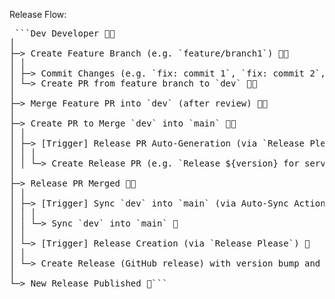 Release Flow:

<pre> ```Dev Developer 👩‍💻
│
├─> Create Feature Branch (e.g. `feature/branch1`) 👩‍💻
│ │
│ ├─> Commit Changes (e.g. `fix: commit 1`, `fix: commit 2`, `fix: commit 3`) 👩‍💻
│ └─> Create PR from feature branch to `dev` 👩‍💻
│
├─> Merge Feature PR into `dev` (after review) 👩‍💻
│
├─> Create PR to Merge `dev` into `main` 👩‍💻
│ │
│ ├─> [Trigger] Release PR Auto-Generation (via `Release Please`) 🤖
│ │ │
│ │ └─> Create Release PR (e.g. `Release ${version} for service1`) 🤖
│
├─> Release PR Merged 👩‍💻
│ │
│ ├─> [Trigger] Sync `dev` into `main` (via Auto-Sync Action) 🔄
│ │ │
│ │ └─> Sync `dev` into `main` 🔄
│ │
│ └─> [Trigger] Release Creation (via `Release Please`) 🤖
│ │
│ └─> Create Release (GitHub release) with version bump and changelog 🤖
│
└─> New Release Published 🎉``` </pre>
